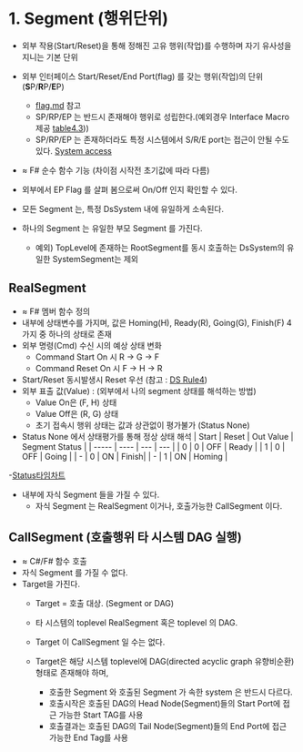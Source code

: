 # 1. Segment (행위단위)

<!-- 확인:  `외부` : 부모를 포함한 상부를 의미.  타 시스템을 의미하는 것이 아님 -->

- 외부 작용(Start/Reset)을 통해 정해진 고유 행위(작업)를 수행하며 자기 유사성을 지니는 기본 단위
- 외부 인터페이스 Start/Reset/End Port(flag) 를 갖는 행위(작업)의 단위 (**S**P/**R**P/**E**P)
  - [flag.md](flag.md) 참고
  - SP/RP/EP 는 반드시 존재해야 행위로 성립한다.(예외경우 Interface Macro제공 [table4.3](/Language/ds-language-table.md)))
  - SP/RP/EP 는 존재하더라도 특정 시스템에서 S/R/E port는 접근이 안될 수도 있다. [System access](/Terminologies/DsSystem.md)

- $\approx$ F# 순수 함수 기능 (차이점 시작전 초기값에 따라 다름)
- 외부에서 EP Flag 를 살펴 봄으로써 On/Off 인지 확인할 수 있다.
- 모든 Segment 는, 특정 DsSystem 내에 유일하게 소속된다.
- 하나의 Segment 는 유일한 부모 Segment 를 가진다.
  - 예외) TopLevel에 존재하는 RootSegment를 동시 호출하는 DsSystem의 유일한 SystemSegment는 제외

## RealSegment

- $\approx$ F# 멤버 함수 정의
- 내부에 상태변수를 가지며, 값은 Homing(H), Ready(R), Going(G), Finish(F) 4가지 중 하나의 상태로 존재
- 외부 명령(Cmd) 수신 시의 예상 상태 변화
  - Command Start On 시 R → G → F
  - Command Reset On 시 F → H → R
- Start/Reset 동시발생시 Reset 우선 (참고 : [DS Rule4](../DS_Rules.md))
- 외부 표출 값(Value) : (외부에서 나의 segment 상태를 해석하는 방법)
  - Value On은 (F, H) 상태
  - Value Off은 (R, G) 상태
  - 초기 접속시 행위 상태는 값과 상관없이 평가불가 (Status None)
- Status None  에서 상태평가를 통해 정상 상태 해석
  | Start | Reset  | Out Value | Segment Status |
  | ----- | ----   | --- | --- |
  | 0     | 0      | OFF | Ready |
  | 1     | 0      | OFF | Going |
  | -     | 0      | ON | Finish|
  | -     | 1      | ON | Homing |


-[Status타임차트](./ppt/Status.pptx)

- 내부에 자식 Segment 들을 가질 수 있다.
  - 자식 Segment 는 RealSegment 이거나, 호출가능한 CallSegment 이다.

## CallSegment (호출행위 타 시스템 DAG 실행)

- $\approx$ C#/F# 함수 호출
- 자식 Segment 를 가질 수 없다.
- Target을 가진다.
  - Target = 호출 대상. (Segment or DAG)
  - 타 시스템의 toplevel RealSegment 혹은 toplevel 의 DAG.
  - Target 이 CallSegment 일 수는 없다.

  - Target은 해당 시스템 toplevel에 DAG(directed acyclic graph 유향비순환) 형태로 존재해야 하며,
    - 호출한 Segment 와 호출된 Segment 가 속한 system 은 반드시 다르다.
    - 호출시작은 호출된 DAG의 Head Node(Segment)들의 Start Port에 접근 가능한 Start TAG를 사용
    - 호출결과는 호출된 DAG의 Tail Node(Segment)들의 End Port에 접근 가능한 End Tag를 사용